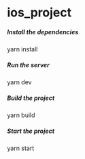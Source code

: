 # ios_project

##### Install the dependencies
yarn install

##### Run the server
yarn dev

##### Build the project
yarn build

##### Start the project
yarn start
